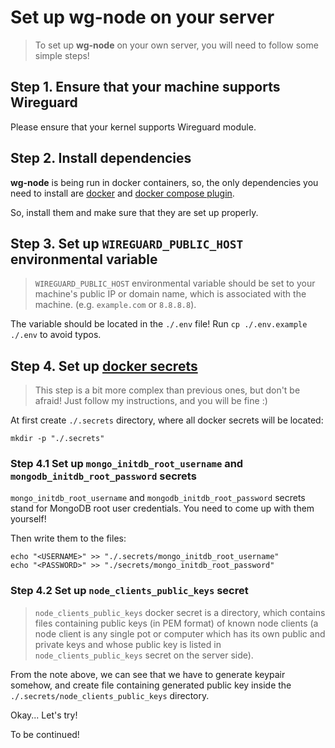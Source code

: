 # Set up wg-node on your server

> To set up **wg-node** on your own server, you will need to follow some simple steps!

## Step 1. Ensure that your machine supports Wireguard

Please ensure that your kernel supports Wireguard module.

## Step 2. Install dependencies

**wg-node** is being run in docker containers, so, the only dependencies you need to install are
[docker](https://www.docker.com/) and [docker compose plugin](https://docs.docker.com/compose/).

So, install them and make sure that they are set up properly.

## Step 3. Set up `WIREGUARD_PUBLIC_HOST` environmental variable

> `WIREGUARD_PUBLIC_HOST` environmental variable should be set to your machine's public IP or
> domain name, which is associated with the machine. (e.g. `example.com` or `8.8.8.8`).

The variable should be located in the `./.env` file! Run `cp ./.env.example ./.env` to avoid typos.

## Step 4. Set up [docker secrets](https://docs.docker.com/engine/swarm/secrets/)

> This step is a bit more complex than previous ones, but don't be afraid!
> Just follow my instructions, and you will be fine :)

At first create `./.secrets` directory, where all docker secrets will be located:

```shell
mkdir -p "./.secrets"
```

### Step 4.1 Set up `mongo_initdb_root_username` and `mongodb_initdb_root_password` secrets

`mongo_initdb_root_username` and `mongodb_initdb_root_password` secrets stand for MongoDB root user credentials.
You need to come up with them yourself!

Then write them to the files:

```shell
echo "<USERNAME>" >> "./.secrets/mongo_initdb_root_username"
echo "<PASSWORD>" >> "./secrets/mongo_initdb_root_password"
```

### Step 4.2 Set up `node_clients_public_keys` secret

> `node_clients_public_keys` docker secret is a directory, which contains files containing
> public keys (in PEM format) of known node clients
> (a node client is any single pot or computer which has its own public and private keys and
> whose public key is listed in `node_clients_public_keys` secret on the server side).

From the note above, we can see that we have to generate keypair somehow, and
create file containing generated public key inside the
`./.secrets/node_clients_public_keys` directory.

Okay... Let's try!

To be continued!